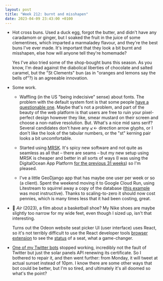 ```yaml
---
layout: post
title: "Week 212: burnt and misshapen"
date: 2023-04-09 23:43:00 +0100
---
```


- Hot cross buns. Used a duck egg, forgot the butter, and didn't have any caradamom or ginger, but I soaked the fruit in the juice of some clementines, which imparted a marmaladey flavour, and they're the best buns I've ever made. It's important that they look a bit burnt and misshapen, else how will anyone tell they're homemade?

  Yes I've also tried some of the shop-bought buns this season. As you know, I'm dead against the diabolical liberties of chocolate and salted caramel, but the "St Clements" bun (as in "oranges and lemons say the bells of"?) is an agreeable innovation.

- Some work.

  - Waffling (in the US "being indecisive" sense) about fonts. The problem with the default system font is that some people [have a questionable one](https://twitter.com/kyran978/status/1644246753741250564). Maybe that's not a problem, and part of the beauty of the web platform is that users are free to ruin your pixel-perfect design however they like, smear mustard on their screen and choose a non-native resolution. But. What's a nice mid sans serif? Several candidates don't have any ↙← direction arrow glyphs, or I don't like the look of the tabular numbers, or the "st" kerning pair looks a bit uncomfortable.

  - Started using [MRSK](https://mrsk.dev/). It's spicy new software and not quite as seamless as all that – there are seams – but my new setup using MRSK is cheaper and better in all sorts of ways (I was using the DigitalOcean App Platform [for the previous 31 weeks](/2022/09/week-181#:~:text=DigitalOcean%20App%20Platform)) so I'm pleased.

  - I've a little GeoDjango app that has maybe one user per week or so (a client). Spent the weekend moving it to Google Cloud Run, using Litestream to squirrel away a copy of the database ([this example](https://github.com/benbjohnson/litestream-docker-example) was most instructive). Thanks to scaling-to-zero it should now cost pennies, which is many times less that it had been costing, great.

- 🎦 <cite>Air</cite> (2023), a film about a basketball shoe? My Nike shoes are maybe slightly too narrow for my wide feet, even though I sized up, isn't that interesting.

  Turns out the Odeon website seat picker UI (user interface) uses React, so it's not terribly difficult to use the React developer tools [browser extension](https://chrome.google.com/webstore/detail/react-developer-tools/fmkadmapgofadopljbjfkapdkoienihi) to see the [status](/2023/04/week-211#:~:text=seat%2Davailaility%20statuses) of a seat, what a game-changer.

- [One of my Twitter bots](https://twitter.com/WolfsonSolar) stopped working, incredibly not the fault of Twitter but just the solar panels API renewing its certificate. So I bothered to repair it, and then went further: from Monday, it will tweet at actual sunset instead of 10pm. I know there are some other ways that bot could be better, but I'm so tired, and ultimately it's all doomed so what's the point?
